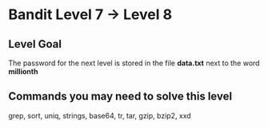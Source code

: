 # Bandit Level 7 → Level 8

## Level Goal

The password for the next level is stored in the file **data.txt** next to the word **millionth**

## Commands you may need to solve this level

grep, sort, uniq, strings, base64, tr, tar, gzip, bzip2, xxd
